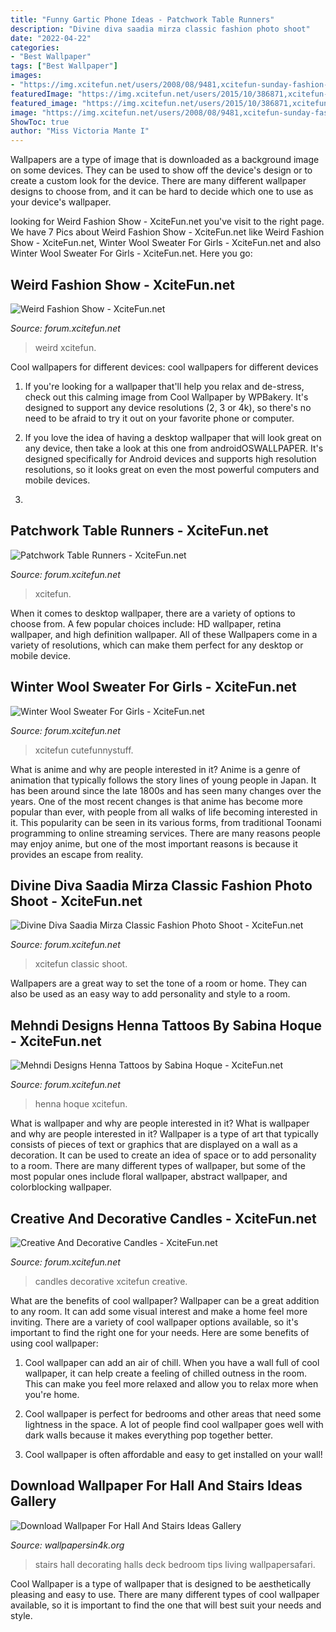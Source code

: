 ```yaml
---
title: "Funny Gartic Phone Ideas - Patchwork Table Runners"
description: "Divine diva saadia mirza classic fashion photo shoot"
date: "2022-04-22"
categories:
- "Best Wallpaper"
tags: ["Best Wallpaper"]
images:
- "https://img.xcitefun.net/users/2008/08/9481,xcitefun-sunday-fashion-5.jpg"
featuredImage: "https://img.xcitefun.net/users/2015/10/386871,xcitefun-table-runner-22.jpg"
featured_image: "https://img.xcitefun.net/users/2015/10/386871,xcitefun-table-runner-22.jpg"
image: "https://img.xcitefun.net/users/2008/08/9481,xcitefun-sunday-fashion-5.jpg"
ShowToc: true
author: "Miss Victoria Mante I"
---
```



Wallpapers are a type of image that is downloaded as a background image on some devices. They can be used to show off the device's design or to create a custom look for the device. There are many different wallpaper designs to choose from, and it can be hard to decide which one to use as your device's wallpaper.

	

		
looking for Weird Fashion Show - XciteFun.net you've visit to the right page. We have 7 Pics about Weird Fashion Show - XciteFun.net like Weird Fashion Show - XciteFun.net, Winter Wool Sweater For Girls - XciteFun.net and also Winter Wool Sweater For Girls - XciteFun.net. Here you go:
		
    
## Weird Fashion Show - XciteFun.net

<img loading=lazy src="https://img.xcitefun.net/users/2011/05/244922,xcitefun-weird-fashion-show-4.jpg" onerror="this.onerror=null;this.src='https://tse1.mm.bing.net/th?id=OIP.n403W7GkHmnXNg0RcLQragHaLA&amp;pid=15.1';" alt="Weird Fashion Show - XciteFun.net">

_Source: forum.xcitefun.net_

>weird xcitefun. 

	

Cool wallpapers for different devices:
cool wallpapers for different devices 

1. If you're looking for a wallpaper that'll help you relax and de-stress, check out this calming image from Cool Wallpaper by WPBakery. It's designed to support any device resolutions (2, 3 or 4k), so there's no need to be afraid to try it out on your favorite phone or computer.

2. If you love the idea of having a desktop wallpaper that will look great on any device, then take a look at this one from androidOSWALLPAPER. It's designed specifically for Android devices and supports high resolution resolutions, so it looks great on even the most powerful computers and mobile devices.

3.

    
## Patchwork Table Runners - XciteFun.net

<img loading=lazy src="https://img.xcitefun.net/users/2015/10/386871,xcitefun-table-runner-22.jpg" onerror="this.onerror=null;this.src='https://tse3.mm.bing.net/th?id=OIP.cYw-wuz7ZWMQfI5ijfiZ0wAAAA&amp;pid=15.1';" alt="Patchwork Table Runners - XciteFun.net">

_Source: forum.xcitefun.net_

>xcitefun. 

	

When it comes to desktop wallpaper, there are a variety of options to choose from. A few popular choices include: HD wallpaper, retina wallpaper, and high definition wallpaper. All of these Wallpapers come in a variety of resolutions, which can make them perfect for any desktop or mobile device. 

    
## Winter Wool Sweater For Girls - XciteFun.net

<img loading=lazy src="https://img.xcitefun.net/users/2012/11/308101,xcitefun-winter-wool-sweater-for-girls-10.jpg" onerror="this.onerror=null;this.src='https://tse3.mm.bing.net/th?id=OIP.3DGm_IHIlcELqW0R9CgzLgHaLH&amp;pid=15.1';" alt="Winter Wool Sweater For Girls - XciteFun.net">

_Source: forum.xcitefun.net_

>xcitefun cutefunnystuff. 

	

What is anime and why are people interested in it?
Anime is a genre of animation that typically follows the story lines of young people in Japan. It has been around since the late 1800s and has seen many changes over the years. One of the most recent changes is that anime has become more popular than ever, with people from all walks of life becoming interested in it. This popularity can be seen in its various forms, from traditional Toonami programming to online streaming services. There are many reasons people may enjoy anime, but one of the most important reasons is because it provides an escape from reality.

    
## Divine Diva Saadia Mirza Classic Fashion Photo Shoot - XciteFun.net

<img loading=lazy src="https://img.xcitefun.net/users/2008/08/9481,xcitefun-sunday-fashion-5.jpg" onerror="this.onerror=null;this.src='https://tse1.mm.bing.net/th?id=OIP.4Tc0_cT1XvHFb2XqYppbFAHaLX&amp;pid=15.1';" alt="Divine Diva Saadia Mirza Classic Fashion Photo Shoot - XciteFun.net">

_Source: forum.xcitefun.net_

>xcitefun classic shoot. 

	

Wallpapers are a great way to set the tone of a room or home. They can also be used as an easy way to add personality and style to a room.

    
## Mehndi Designs Henna Tattoos By Sabina Hoque - XciteFun.net

<img loading=lazy src="https://img.xcitefun.net/users/2014/11/365781,xcitefun-henna-tattoos-4.jpg" onerror="this.onerror=null;this.src='https://tse1.mm.bing.net/th?id=OIP.4j_JoEBWJKbhQXu6YvNR3QHaMI&amp;pid=15.1';" alt="Mehndi Designs Henna Tattoos by Sabina Hoque - XciteFun.net">

_Source: forum.xcitefun.net_

>henna hoque xcitefun. 

	

What is wallpaper and why are people interested in it?
What is wallpaper and why are people interested in it?
Wallpaper is a type of art that typically consists of pieces of text or graphics that are displayed on a wall as a decoration. It can be used to create an idea of space or to add personality to a room. There are many different types of wallpaper, but some of the most popular ones include floral wallpaper, abstract wallpaper, and colorblocking wallpaper.

    
## Creative And Decorative Candles - XciteFun.net

<img loading=lazy src="https://img.xcitefun.net/users/2013/07/328410,xcitefun-creative-and-decorative-candles-with-sta.jpg" onerror="this.onerror=null;this.src='https://tse2.mm.bing.net/th?id=OIP.ypxYGHFnIAmCsS_rc4FEoQHaLH&amp;pid=15.1';" alt="Creative And Decorative Candles - XciteFun.net">

_Source: forum.xcitefun.net_

>candles decorative xcitefun creative. 

	

What are the benefits of cool wallpaper?
Wallpaper can be a great addition to any room. It can add some visual interest and make a home feel more inviting. There are a variety of cool wallpaper options available, so it's important to find the right one for your needs. Here are some benefits of using cool wallpaper: 
1. Cool wallpaper can add an air of chill. When you have a wall full of cool wallpaper, it can help create a feeling of chilled outness in the room. This can make you feel more relaxed and allow you to relax more when you're home. 

2. Cool wallpaper is perfect for bedrooms and other areas that need some lightness in the space. A lot of people find cool wallpaper goes well with dark walls because it makes everything pop together better. 

3. Cool wallpaper is often affordable and easy to get installed on your wall!

    
## Download Wallpaper For Hall And Stairs Ideas Gallery

<img loading=lazy src="https://www.wallpapersin4k.org/wp-content/uploads/2017/04/Wallpaper-For-Hall-And-Stairs-Ideas-5.jpg" onerror="this.onerror=null;this.src='https://tse2.mm.bing.net/th?id=OIP.tqmHffp49QYPmv7BQJ1EXQHaLH&amp;pid=15.1';" alt="Download Wallpaper For Hall And Stairs Ideas Gallery">

_Source: wallpapersin4k.org_

>stairs hall decorating halls deck bedroom tips living wallpapersafari. 

	

Cool Wallpaper is a type of wallpaper that is designed to be aesthetically pleasing and easy to use. There are many different types of cool wallpaper available, so it is important to find the one that will best suit your needs and style.

